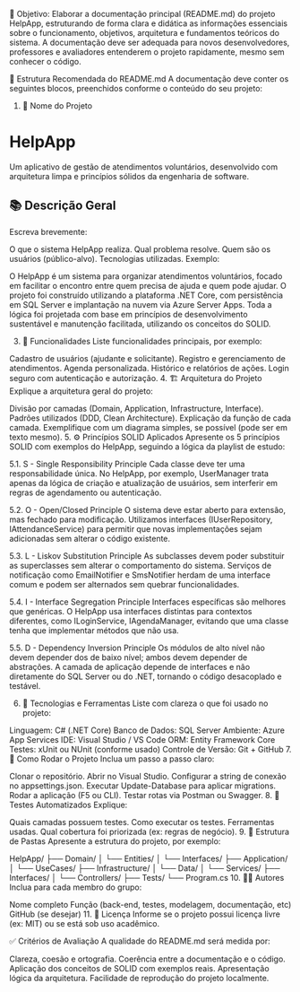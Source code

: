 🎯 Objetivo:
Elaborar a documentação principal (README.md) do projeto HelpApp, estruturando de forma clara e didática as informações essenciais sobre o funcionamento, objetivos, arquitetura e fundamentos teóricos do sistema. A documentação deve ser adequada para novos desenvolvedores, professores e avaliadores entenderem o projeto rapidamente, mesmo sem conhecer o código.

🧱 Estrutura Recomendada do README.md
A documentação deve conter os seguintes blocos, preenchidos conforme o conteúdo do seu projeto:

1. 📌 Nome do Projeto
# HelpApp
Um aplicativo de gestão de atendimentos voluntários, desenvolvido com arquitetura limpa e princípios sólidos da engenharia de software.

## 📚 Descrição Geral
Escreva brevemente:

O que o sistema HelpApp realiza.
Qual problema resolve.
Quem são os usuários (público-alvo).
Tecnologias utilizadas.
Exemplo:

O HelpApp é um sistema para organizar atendimentos voluntários, focado em facilitar o encontro entre quem precisa de ajuda e quem pode ajudar. O projeto foi construído utilizando a plataforma .NET Core, com persistência em SQL Server e implantação na nuvem via Azure Server Apps. Toda a lógica foi projetada com base em princípios de desenvolvimento sustentável e manutenção facilitada, utilizando os conceitos do SOLID.

3. 🧪 Funcionalidades
Liste funcionalidades principais, por exemplo:

Cadastro de usuários (ajudante e solicitante).
Registro e gerenciamento de atendimentos.
Agenda personalizada.
Histórico e relatórios de ações.
Login seguro com autenticação e autorização.
4. 🏗️ Arquitetura do Projeto
Explique a arquitetura geral do projeto:

Divisão por camadas (Domain, Application, Infrastructure, Interface).
Padrões utilizados (DDD, Clean Architecture).
Explicação da função de cada camada.
Exemplifique com um diagrama simples, se possível (pode ser em texto mesmo).
5. ⚙️ Princípios SOLID Aplicados
Apresente os 5 princípios SOLID com exemplos do HelpApp, seguindo a lógica da playlist de estudo:

5.1. S - Single Responsibility Principle
Cada classe deve ter uma responsabilidade única.
No HelpApp, por exemplo, UserManager trata apenas da lógica de criação e atualização de usuários, sem interferir em regras de agendamento ou autenticação.

5.2. O - Open/Closed Principle
O sistema deve estar aberto para extensão, mas fechado para modificação.
Utilizamos interfaces (IUserRepository, IAttendanceService) para permitir que novas implementações sejam adicionadas sem alterar o código existente.

5.3. L - Liskov Substitution Principle
As subclasses devem poder substituir as superclasses sem alterar o comportamento do sistema.
Serviços de notificação como EmailNotifier e SmsNotifier herdam de uma interface comum e podem ser alternados sem quebrar funcionalidades.

5.4. I - Interface Segregation Principle
Interfaces específicas são melhores que genéricas.
O HelpApp usa interfaces distintas para contextos diferentes, como ILoginService, IAgendaManager, evitando que uma classe tenha que implementar métodos que não usa.

5.5. D - Dependency Inversion Principle
Os módulos de alto nível não devem depender dos de baixo nível; ambos devem depender de abstrações.
A camada de aplicação depende de interfaces e não diretamente do SQL Server ou do .NET, tornando o código desacoplado e testável.

6. 🧩 Tecnologias e Ferramentas
Liste com clareza o que foi usado no projeto:

Linguagem: C# (.NET Core)
Banco de Dados: SQL Server
Ambiente: Azure App Services
IDE: Visual Studio / VS Code
ORM: Entity Framework Core
Testes: xUnit ou NUnit (conforme usado)
Controle de Versão: Git + GitHub
7. 🔧 Como Rodar o Projeto
Inclua um passo a passo claro:

Clonar o repositório.
Abrir no Visual Studio.
Configurar a string de conexão no appsettings.json.
Executar Update-Database para aplicar migrations.
Rodar a aplicação (F5 ou CLI).
Testar rotas via Postman ou Swagger.
8. 🧪 Testes Automatizados
Explique:

Quais camadas possuem testes.
Como executar os testes.
Ferramentas usadas.
Qual cobertura foi priorizada (ex: regras de negócio).
9. 📂 Estrutura de Pastas
Apresente a estrutura do projeto, por exemplo:

HelpApp/ ├── Domain/ │   └── Entities/ │   └── Interfaces/ ├── Application/ │   └── UseCases/ ├── Infrastructure/ │   └── Data/ │   └── Services/ ├── Interfaces/ │   └── Controllers/ ├── Tests/ └── Program.cs 10. 👨‍💻 Autores
Inclua para cada membro do grupo:

Nome completo
Função (back-end, testes, modelagem, documentação, etc)
GitHub (se desejar)
11. 📜 Licença
Informe se o projeto possui licença livre (ex: MIT) ou se está sob uso acadêmico.

✅ Critérios de Avaliação
A qualidade do README.md será medida por:

Clareza, coesão e ortografia.
Coerência entre a documentação e o código.
Aplicação dos conceitos de SOLID com exemplos reais.
Apresentação lógica da arquitetura.
Facilidade de reprodução do projeto localmente.
